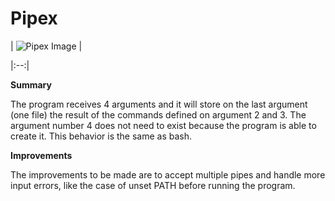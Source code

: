 # Pipex


| ![Pipex Image](https://www.42porto.com/wp-content/uploads/2024/08/42-Porto-Horizontal.png) |

|:--:|


**Summary**


The program receives 4 arguments and it will store on the last argument (one file) the result of the commands defined on argument 2 and 3. The argument number 4 does not need to exist because the program is able to create it. This behavior is the same as bash.


**Improvements**  


The improvements to be made are to accept multiple pipes and handle more input errors, like the case of unset PATH before running the program.